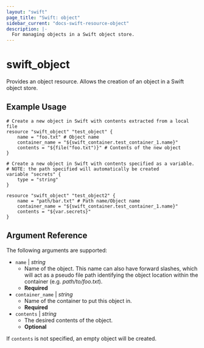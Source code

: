 ```yaml
---
layout: "swift"
page_title: "Swift: object"
sidebar_current: "docs-swift-resource-object"
description: |-
  For managing objects in a Swift object store.
---
```


# swift_object

Provides an object resource. Allows the creation of an object in a Swift object store.

## Example Usage

```
# Create a new object in Swift with contents extracted from a local file
resource "swift_object" "test_object" {
    name = "foo.txt" # Object name
    container_name = "${swift_container.test_container_1.name}"
    contents = "${file("foo.txt")}" # Contents of the new object
}
```

```
# Create a new object in Swift with contents specified as a variable.
# NOTE: the path specified will automatically be created
variable "secrets" {
    type = "string"
}

resource "swift_object" "test_object2" {
    name = "path/bar.txt" # Path name/Object name
    container_name = "${swift_container.test_container_1.name}"
    contents = "${var.secrets}"
}
```

## Argument Reference

The following arguments are supported:

* `name` | *string*
	* Name of the object. This name can also have forward slashes, which will act as a pseudo file path identifying the object location within the container (e.g. _path/to/foo.txt_).
	* **Required**
* `container_name` | *string*
	* Name of the container to put this object in.
	* **Required**
* `contents` | *string*
	* The desired contents of the object.
	* **Optional**

If `contents` is not specified, an empty object will be created.
